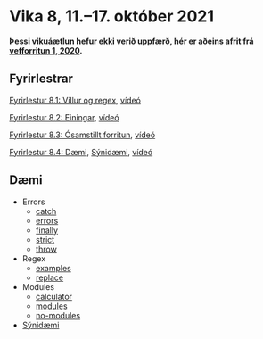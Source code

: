 # Vika 8, 11.–17. október 2021

**Þessi vikuáætlun hefur ekki verið uppfærð, hér er aðeins afrit frá [vefforritun 1, 2020](https://github.com/vefforritun/vef1-2020).**

## Fyrirlestrar

[Fyrirlestur 8.1: Villur og regex](08.1.errors.regex.md), [vídeó](https://youtu.be/vl_G2uDAORI)

[Fyrirlestur 8.2: Einingar](08.2.modules.md), [vídeó](https://youtu.be/djyI61lMvXc)

[Fyrirlestur 8.3: Ósamstillt forritun](08.3.async.md), [vídeó](https://youtu.be/KdjdGqYaMYA)

[Fyrirlestur 8.4: Dæmi](08.4.daemi.md), [Sýnidæmi](daemi/synidaemi/), [vídeó](https://youtu.be/Gd7nTJzrYZI)

## Dæmi

* Errors
  * [catch](daemi/errors/catch.js)
  * [errors](daemi/errors/errors.js)
  * [finally](daemi/errors/finally.js)
  * [strict](daemi/errors/strict.js)
  * [throw](daemi/errors/throw.js)
* Regex
  * [examples](daemi/regex/examples.js)
  * [replace](daemi/regex/replace.js)
* Modules
  * [calculator](daemi/modules/calculator.js)
  * [modules](daemi/modules/modules.js)
  * [no-modules](daemi/modules/no-modules.js)
* [Sýnidæmi](daemi/synidaemi/)
